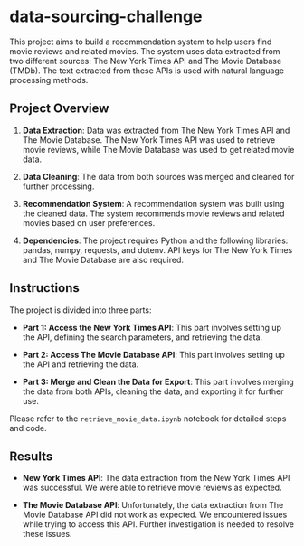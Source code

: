 # data-sourcing-challenge

This project aims to build a recommendation system to help users find movie reviews and related movies. The system uses data extracted from two different sources: The New York Times API and The Movie Database (TMDb). The text extracted from these APIs is used with natural language processing methods.

## Project Overview

1. **Data Extraction**: Data was extracted from The New York Times API and The Movie Database. The New York Times API was used to retrieve movie reviews, while The Movie Database was used to get related movie data.

2. **Data Cleaning**: The data from both sources was merged and cleaned for further processing.

3. **Recommendation System**: A recommendation system was built using the cleaned data. The system recommends movie reviews and related movies based on user preferences.

4. **Dependencies**: The project requires Python and the following libraries: pandas, numpy, requests, and dotenv. API keys for The New York Times and The Movie Database are also required.

## Instructions

The project is divided into three parts:

- **Part 1: Access the New York Times API**: This part involves setting up the API, defining the search parameters, and retrieving the data.

- **Part 2: Access The Movie Database API**: This part involves setting up the API and retrieving the data.

- **Part 3: Merge and Clean the Data for Export**: This part involves merging the data from both APIs, cleaning the data, and exporting it for further use.

Please refer to the `retrieve_movie_data.ipynb` notebook for detailed steps and code.

## Results

- **New York Times API**: The data extraction from the New York Times API was successful. We were able to retrieve movie reviews as expected.

- **The Movie Database API**: Unfortunately, the data extraction from The Movie Database API did not work as expected. We encountered issues while trying to access this API. Further investigation is needed to resolve these issues.
